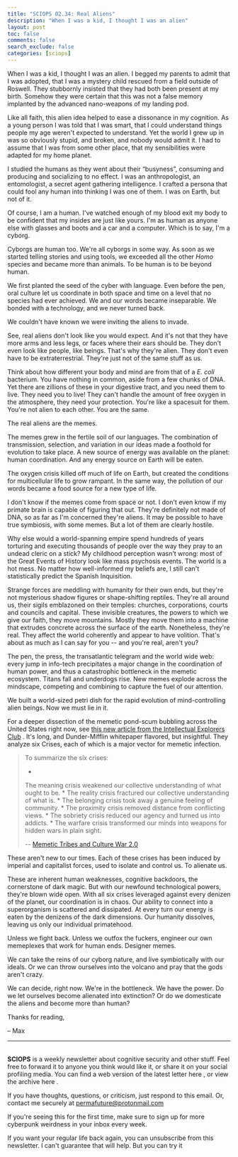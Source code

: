 ```yaml
---
title: "SCIOPS 02.34: Real Aliens"
description: "When I was a kid, I thought I was an alien"
layout: post
toc: false
comments: false
search_exclude: false
categories: [sciops]
---
```



 When I was a kid, I thought I was an alien. I begged my parents to admit that I was adopted, that I was a mystery child rescued from a field outside of Roswell. They stubbornly insisted that they had both been present at my birth. Somehow they were certain that this was not a false memory implanted by the advanced nano-weapons of my landing pod.




 Like all faith, this alien idea helped to ease a dissonance in my cognition. As a young person I was told that I was smart, that I could understand things people my age weren't expected to understand. Yet the world I grew up in was so obviously stupid, and broken, and nobody would admit it. I had to assume that I was from some other place, that my sensibilities were adapted for my home planet.




 I studied the humans as they went about their “busyness”, consuming and producing and socializing to no effect. I was an anthropologist, an entomologist, a secret agent gathering intelligence. I crafted a persona that could fool any human into thinking I was one of them. I was on Earth, but not of it.




 Of course, I am a human. I've watched enough of my blood exit my body to be confident that my insides are just like yours. I'm as human as anyone else with glasses and boots and a car and a computer. Which is to say, I'm a cyborg.




 Cyborgs are human too. We're all cyborgs in some way. As soon as we started telling stories and using tools, we exceeded all the other
 *Homo* 
 species and became more than animals. To be human is to be beyond human.




 We first planted the seed of the cyber with language. Even before the pen, oral culture let us coordinate in both space and time on a level that no species had ever achieved. We and our words became inseparable. We bonded with a technology, and we never turned back.




 We couldn't have known we were inviting the aliens to invade.




 See, real aliens don't look like you would expect. And it's not that they have more arms and less legs, or faces where their ears should be. They don't even look like people, like beings. That's why they're alien. They don't even have to be extraterrestrial. They're just not of the same stuff as us.




 Think about how different your body and mind are from that of a
 *E. coli* 
 bacterium. You have nothing in common, aside from a few chunks of DNA. Yet there are zillions of these in your digestive tract, and you need them to live. They need you to live! They can't handle the amount of free oxygen in the atmosphere, they need your protection. You're like a spacesuit for them. You're not alien to each other. You are the same.




 The real aliens are the memes.




 The memes grew in the fertile soil of our languages. The combination of transmission, selection, and variation in our ideas made a foothold for evolution to take place. A new source of energy was available on the planet: human coordination. And any energy source on Earth will be eaten.




 The oxygen crisis killed off much of life on Earth, but created the conditions for multicellular life to grow rampant. In the same way, the pollution of our words became a food source for a new type of life.




 I don't know if the memes come from space or not. I don't even know if my primate brain is capable of figuring that out. They're definitely not made of DNA, so as far as I'm concerned they're aliens. It may be possible to have true symbiosis, with some memes. But a lot of them are clearly hostile.




 Why else would a world-spanning empire spend hundreds of years torturing and executing thousands of people over the way they pray to an undead cleric on a stick? My childhood perception wasn't wrong: most of the Great Events of History look like mass psychosis events. The world is a hot mess. No matter how well-informed my beliefs are, I still can't statistically predict the Spanish Inquisition.




 Strange forces are meddling with humanity for their own ends, but they're not mysterious shadow figures or shape-shifting reptiles. They're all around us, their sigils emblazoned on their temples: churches, corporations, courts and councils and capital. These invisible creatures, the powers to which we give our faith, they move mountains. Mostly they move them into a machine that extrudes concrete across the surface of the earth. Nonetheless, they're real. They affect the world coherently and appear to have volition. That's about as much as I can say for you -- and you're real, aren't you?




 The pen, the press, the transatlantic telegram and the world wide web: every jump in info-tech precipitates a major change in the coordination of human power, and thus a catastrophic bottleneck in the memetic ecosystem. Titans fall and underdogs rise. New memes explode across the mindscape, competing and combining to capture the fuel of our attention.




 We built a world-sized petri dish for the rapid evolution of mind-controlling alien beings. Now we must lie in it.




 For a deeper dissection of the memetic pond-scum bubbling across the United States right now, see
 [this new article from the Intellectual Explorers Club](https://medium.com/intellectual-explorers-club/memetic-tribes-and-culture-war-2-0-14705c43f6bb) 
 . It's long, and Dunder-Mifflin whitepaper flavored, but insightful. They analyze six Crises, each of which is a major vector for memetic infection.




> 
> 
>  To summarize the six crises:
>  
> 
> 
> * 
>  The meaning crisis weakened our collective understanding of what ought to be.
> * 
>  The reality crisis fractured our collective understanding of what is.
> * 
>  The belonging crisis took away a genuine feeling of community.
> * 
>  The proximity crisis removed distance from conflicting views.
> * 
>  The sobriety crisis reduced our agency and turned us into addicts.
> * 
>  The warfare crisis transformed our minds into weapons for hidden wars in plain sight.
> 
> 
> 
>  --
>  [Memetic Tribes and Culture War 2.0](https://medium.com/intellectual-explorers-club/memetic-tribes-and-culture-war-2-0-14705c43f6bb) 
> 
> 
> 
> 



 These aren't new to our times. Each of these crises has been induced by imperial and capitalist forces, used to isolate and control us. To alienate us.




 These are inherent human weaknesses, cognitive backdoors, the cornerstone of dark magic. But with our newfound technological powers, they're blown wide open. With all six crises leveraged against every denizen of the planet, our coordination is in chaos. Our ability to connect into a superorganism is scattered and dissipated. At every turn our energy is eaten by the denizens of the dark dimensions. Our humanity dissolves, leaving us only our individual primatehood.




 Unless we fight back. Unless we outfox the fuckers, engineer our own memeplexes that work for human ends. Designer memes.
   

  

 We can take the reins of our cyborg nature, and live symbiotically with our ideals. Or we can throw ourselves into the volcano and pray that the gods aren't crazy.




 We can decide, right now. We're in the bottleneck. We have the power. Do we let ourselves become alienated into extinction? Or do we domesticate the aliens and become more than human?




 Thanks for reading,
   

 – Max
   






---


###### 
**SCIOPS** 
 is a weekly newsletter about cognitive security and other stuff. Feel free to forward it to anyone you think would like it, or share it on your social profiling media. You can find a web version of the
 latest letter here
 , or view the
 archive here
 .
 

 If you have thoughts, questions, or criticism, just respond to this email. Or, contact me securely at
 permafuture@protonmail.com


 If you're seeing this for the first time, make sure to
 sign up
 for more cyberpunk weirdness in your inbox every week.
 

 If you want your regular life back again, you can unsubscribe from this newsletter. I can't guarantee that will help. But you can try it

